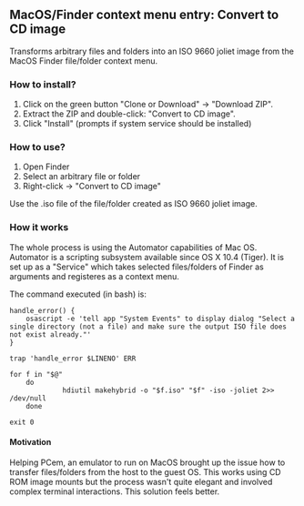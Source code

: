 ## MacOS/Finder context menu entry: Convert to CD image

Transforms arbitrary files and folders into an ISO 9660 joliet image
from the MacOS Finder file/folder context menu.
    
### How to install?

1. Click on the green button "Clone or Download" -> "Download ZIP".
2. Extract the ZIP and double-click: "Convert to CD image".
3. Click "Install" (prompts if system service should be installed)

### How to use?

1. Open Finder
2. Select an arbitrary file or folder
3. Right-click -> "Convert to CD image"

Use the .iso file of the file/folder created as ISO 9660 joliet image.

### How it works

The whole process is using the Automator capabilities of Mac OS.
Automator is a scripting subsystem available since OS X 10.4 (Tiger).
It is set up as a "Service" which takes selected files/folders of 
Finder as arguments and registeres as a context menu.

The command executed (in bash) is:

    handle_error() {
        osascript -e 'tell app "System Events" to display dialog "Select a single directory (not a file) and make sure the output ISO file does not exist already."'
    }
    
    trap 'handle_error $LINENO' ERR
    
    for f in "$@"
        do
                 hdiutil makehybrid -o "$f.iso" "$f" -iso -joliet 2>> /dev/null     
        done
    
    exit 0
   
#### Motivation

Helping PCem, an emulator to run on MacOS brought up the issue how
to transfer files/folders from the host to the guest OS. This works
using CD ROM image mounts but the process wasn't quite elegant and
involved complex terminal interactions. This solution feels better.